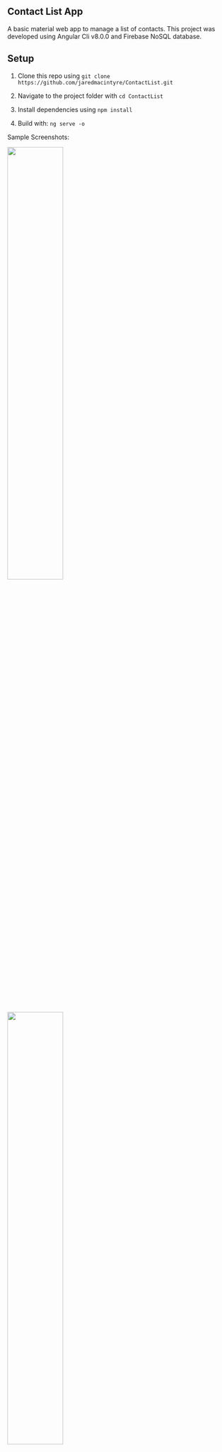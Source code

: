 ## Contact List App

A basic material web app to manage a list of contacts. This project was developed using Angular Cli v8.0.0 and Firebase NoSQL database.

## Setup

1. Clone this repo using `git clone https://github.com/jaredmacintyre/ContactList.git`

2. Navigate to the project folder with `cd ContactList`

3. Install dependencies using `npm install`

6. Build with:
    `ng serve -o`

Sample Screenshots:

<img src="https://i.imgur.com/zIjCuts.png?1" width="50%" height="50%"/><br>
<img src="https://i.imgur.com/6O2FKtu.png" width="50%" height="50%"/><br>
